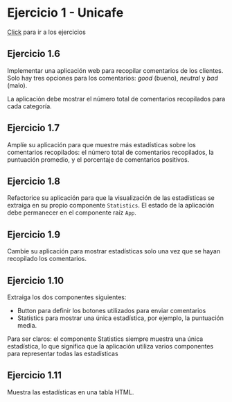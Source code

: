 # Ejercicio 1 - Unicafe

[Click](https://fullstackopen.com/es/part1/un_estado_mas_complejo_depurando_aplicaciones_react) para ir a los ejercicios

## Ejercicio 1.6

Implementar una aplicación web para recopilar comentarios de los clientes. Solo hay tres opciones para los comentarios: *good* (bueno), *neutral* y *bad* (malo).

La aplicación debe mostrar el número total de comentarios recopilados para cada categoría.

## Ejercicio 1.7

Amplíe su aplicación para que muestre más estadísticas sobre los comentarios recopilados: el número total de comentarios recopilados, la puntuación promedio, y el porcentaje de comentarios positivos.

## Ejercicio 1.8

Refactorice su aplicación para que la visualización de las estadísticas se extraiga en su propio componente `Statistics`. El estado de la aplicación debe permanecer en el componente raíz `App`.

## Ejercicio 1.9

Cambie su aplicación para mostrar estadísticas solo una vez que se hayan recopilado los comentarios.

## Ejercicio 1.10

Extraiga los dos componentes siguientes:

- Button para definir los botones utilizados para enviar comentarios
- Statistics para mostrar una única estadística, por ejemplo, la puntuación media.

Para ser claros: el componente Statistics siempre muestra una única estadística, lo que significa que la aplicación utiliza varios componentes para representar todas las estadísticas

## Ejercicio 1.11

Muestra las estadísticas en una tabla HTML.